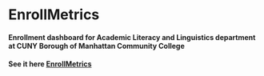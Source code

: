 # EnrollMetrics
#### Enrollment dashboard for Academic Literacy and Linguistics department at CUNY Borough of Manhattan Community College
#### See it here [EnrollMetrics](https://eldarsaraj-enrollmetrics-enroll-ixtsbm.streamlit.app/)
